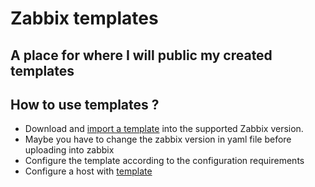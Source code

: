 # Zabbix  templates

## A place for where I will public my created templates

## How to use templates ?
- Download and [import a template](https://www.zabbix.com/documentation/current/manual/xml_export_import/templates#importing) into the supported Zabbix version.
- Maybe you have to change the zabbix version in yaml file before uploading into zabbix
- Configure the template according to the configuration requirements
- Configure a host with [template](https://www.zabbix.com/documentation/current/manual/config/templates/template)
